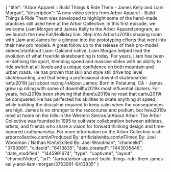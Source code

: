 {
    "title": "Arbor Apparel :: Build Things & Ride Them - James Kelly and Liam Morgan",
    "description": "A new video series from Arbor Apparel - Build Things & Ride Them was developed to highlight some of the hand-made practices still used here at the Arbor Collective. In this first episode, we welcome Liam Morgan and James Kelly to the Arbor Apparel program, as we launch the new Fall\/Holliday line. Step into Arbor\u2019s shaping room with Liam and James for a glimpse into the prototyping efforts that went into their new pro models. A great follow up to the release of their pro-model videos:\n\nAbout Liam: Oakland native, Liam Morgan helped lead the evolution of what freeride skateboarding is today. For years, Liam has been re-defining the sport, blending speed and massive slides with an ability to ride switch at all levels and a unique confidence on both mountain and urban roads. He has proven that skill and style still drive top level skateboarding, and that being a professional downhill skateboarder isn\u2019t just about racing.\nAbout James: Born in Petaluma, CA - James grew up riding with some of downhill\u2019s most influential skaters. For years, he\u2019s been showing that there\u2019s no road that can\u2019t be conquered. He has perfected his abilities to skate anything at speed, while building the discipline required to keep calm when the consequences are high. James is no stranger to the racecourse and podium, but he\u2019s most at home on the hills in the Western Sierras.\nAbout Arbor: The Arbor Collective was founded in 1995 to cultivate collaboration between athletes, artists, and friends who share a vision for forward thinking design and time-honored craftsmanship. For more information on the Arbor Collective visit: arborcollective.com\nProduced By: artificialwhite.com\nFilmed By: Joel Woodman \/ Nathan Kim\nEdited By: Joel Woodman",
    "channelid": "3763991",
    "videoid": "6413835",
    "date_created": "1443035846",
    "date_modified": "1445991674",
    "type": "captivate",
    "layout": "channelVideo",
    "url": "\/arbor\/arbor-apparel-build-things-ride-them-james-kelly-and-liam-morgan\/3763991-6413835"
}